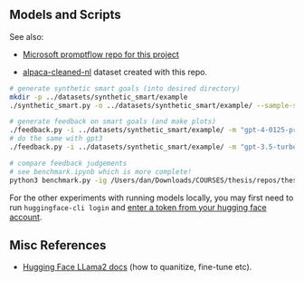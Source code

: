 ## Models and Scripts

See also:
* [Microsoft promptflow repo for this project](https://github.com/madiepev/aistudio-feedback-generation)

* [alpaca-cleaned-nl](https://huggingface.co/datasets/dangbert/alpaca-cleaned-nl) dataset created with this repo.

````bash
# generate synthetic smart goals (into desired directory)
mkdir -p ../datasets/synthetic_smart/example
./synthetic_smart.py -o ../datasets/synthetic_smart/example/ --sample-size 50 -m "gpt-4-0125-preview"

# generate feedback on smart goals (and make plots)
./feedback.py -i ../datasets/synthetic_smart/example/ -m "gpt-4-0125-preview"
# do the same with gpt3
./feedback.py -i ../datasets/synthetic_smart/example/ -m "gpt-3.5-turbo-0125"

# compare feedback judgements
# see benchmark.ipynb which is more complete!
python3 benchmark.py -ig /Users/dan/Downloads/COURSES/thesis/repos/thesis_app/datasets/synthetic_smart/v3/smart_goals.csv -i3 /Users/dan/Downloads/COURSES/thesis/repos/thesis_app/datasets/synthetic_smart/v3/feedback_gpt-3.5-turbo-0125__judged_gpt-4-0125-preview.csv -i4 /Users/dan/Downloads/COURSES/thesis/repos/thesis_app/datasets/synthetic_smart/v3/feedback_gpt-4-0125-preview__judged_gpt-4-0125-preview.csv
````

For the other experiments with running models locally, you may first need to run `huggingface-cli login` and [enter a token from your hugging face account](https://huggingface.co/settings/tokens).


## Misc References
* [Hugging Face LLama2 docs](https://huggingface.co/docs/transformers/main/model_doc/llama2) (how to quanitize, fine-tune etc).